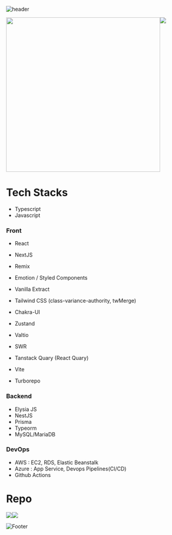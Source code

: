 ![header](https://capsule-render.vercel.app/api?type=waving&height=150&section=header&text=Kim%20Do%20Kyun&fontSize=42&fontAlignY=28&fontAlign=80&&animation=twinkling)

<div style="display: flex; flex-wrap: wrap;">
  <a href="https://github.com/DoK6n">
    <img
      width="418px"
      src="https://github-readme-stats.vercel.app/api?username=DoK6n&show_icons=true&theme=material-palenight"
    />
  </a>
  <a href="https://github.com/DoK6n">
    <img
      src="https://github-readme-stats.vercel.app/api/top-langs/?username=DoK6n&layout=compact&theme=material-palenight"
    />
  </a>
</div>


# Tech Stacks

- Typescript
- Javascript

### Front 

- React
- NextJS
- Remix

- Emotion / Styled Components
- Vanilla Extract
- Tailwind CSS (class-variance-authority, twMerge)

- Chakra-UI

- Zustand
- Valtio

- SWR
- Tanstack Quary (React Quary)

- Vite
- Turborepo

### Backend

- Elysia JS
- NestJS
- Prisma
- Typeorm
- MySQL/MariaDB

### DevOps

- AWS : EC2, RDS, Elastic Beanstalk
- Azure : App Service, Devops Pipelines(CI/CD)
- Github Actions

# Repo
<div style="display: flex; flex-wrap: wrap;">
  <a href="https://github.com/DoK6n/podote-graphql">
    <img
      src="https://github-readme-stats.vercel.app/api/pin/?username=DoK6n&repo=podote-graphql&theme=material-palenight"
    />
  </a>
  <a href="https://github.com/DoK6n/emergency-live">
    <img
      src="https://github-readme-stats.vercel.app/api/pin/?username=DoK6n&repo=emergency-live&theme=material-palenight"
    />
  </a>
</div>

![Footer](https://capsule-render.vercel.app/api?type=waving&height=150&section=footer)

